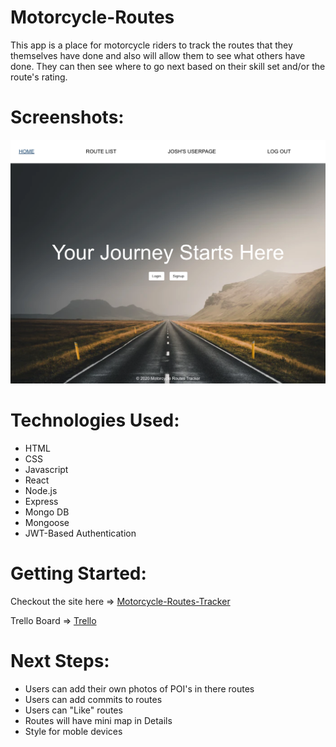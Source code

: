 # Motorcycle-Routes

This app is a place for motorcycle riders to track the routes that they themselves have done and also will allow them to see what others have done. They can then see where to go next based on their skill set and/or the route's rating.

# Screenshots:

![landing-page](public/images/landing-page.png)

# Technologies Used:

* HTML
* CSS
* Javascript
* React
* Node.js
* Express
* Mongo DB
* Mongoose
* JWT-Based Authentication

# Getting Started: 

Checkout the site here => [Motorcycle-Routes-Tracker](https://motorcycle-routes.herokuapp.com/)

Trello Board => [Trello](https://trello.com/b/Weq8l3UI/sei-project-4)

# Next Steps: 

* Users can add their own photos of POI's in there routes
* Users can add commits to routes
* Users can "Like" routes
* Routes will have mini map in Details
* Style for moble devices
